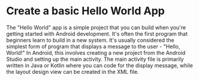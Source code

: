 # Create a basic Hello World App

The "Hello World" app is a simple project that you can build when you're getting started with Android development. It's often the first program that beginners learn to build in a new system. It's usually considered the simplest form of program that displays a message to the user - "Hello, World!" In Android, this involves creating a new project from the Android Studio and setting up the main activity. The main activity file is primarily written in Java or Kotlin where you can code for the display message, while the layout design view can be created in the XML file.
